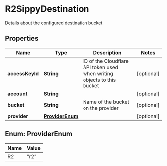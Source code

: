 

# R2SippyDestination

Details about the configured destination bucket

## Properties

| Name | Type | Description | Notes |
|------------ | ------------- | ------------- | -------------|
|**accessKeyId** | **String** | ID of the Cloudflare API token used when writing objects to this bucket  |  [optional] |
|**account** | **String** |  |  [optional] |
|**bucket** | **String** | Name of the bucket on the provider |  [optional] |
|**provider** | [**ProviderEnum**](#ProviderEnum) |  |  [optional] |



## Enum: ProviderEnum

| Name | Value |
|---- | -----|
| R2 | &quot;r2&quot; |



